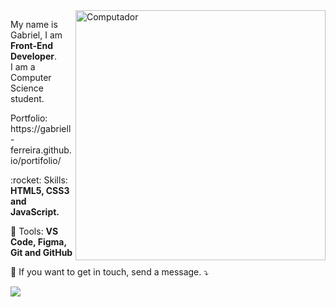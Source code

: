 <img src="https://raw.githubusercontent.com/MicaelliMedeiros/micaellimedeiros/master/image/computer-illustration.png" min-width="400px" max-width="400px" width="400px" align="right" alt="Computador">

<p align="left"> 
  My name is Gabriel, I am <strong>Front-End Developer</strong>.<br>
  I am a Computer Science student.
</p>


<p align="left">
  Portfolio: https://gabriell-ferreira.github.io/portifolio/
</p>

<p align="left">
  :rocket: Skills: <strong>HTML5, CSS3 and JavaScript.</strong>
</p>

<p align="left">
  💼 Tools: <strong>VS Code, Figma, Git and GitHub</strong>
</p>

<p align="left">
  💌 If you want to get in touch, send a message. ⤵️
</p>

<p align="left">

  <a href="https://www.linkedin.com/in/gabriel-ferreira-7a92241a3" alt="Linkedin">
  <img src="https://img.shields.io/badge/LinkedIn-0077B5?style=for-the-badge&logo=linkedin&logoColor=white&link=https://www.linkedin.com/in/gabriel-ferreira-7a92241a3" /></a>
  
</p>

